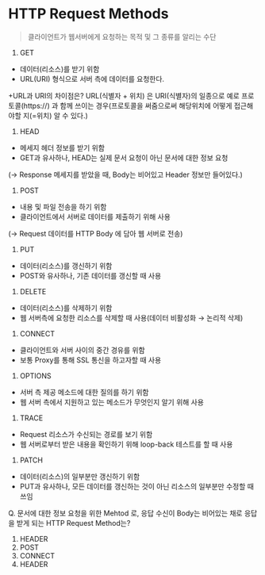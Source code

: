# **HTTP Request Methods**

> 클라이언트가 웹서버에게 요청하는 목적 및 그 종류를 알리는 수단
> 



1. GET 
- 데이터(리소스)를 받기 위함
- URL(URI) 형식으로 서버 측에 데이터를 요청한다.

+URL과 URI의 차이점은? URL(식별자 + 위치) 은 URI(식별자)의 일종으로 예로 프로토콜(https://) 과 함께 쓰이는 경우(프로토콜을 써줌으로써 해당위치에 어떻게 접근해야할 지(=위치) 알 수 있다.)

1. HEAD
- 메세지 헤더 정보를 받기 위함
- GET과 유사하나, HEAD는 실제 문서 요청이 아닌 문서에 대한 정보 요청

(→ Response 메세지를 받았을 때, Body는 비어있고 Header 정보만 들어있다.)

1. POST
- 내용 및 파일 전송을 하기 위함
- 클라이언트에서 서버로 데이터를 제출하기 위해 사용

(→ Request  데이터를 HTTP Body 에 담아 웹 서버로 전송)

1. PUT
- 데이터(리소스)를 갱신하기 위함
- POST와 유사하나, 기존 데이터를 갱신할 때 사용

1. DELETE
- 데이터(리소스)를 삭제하기 위함
- 웹 서버측에 요청한 리소스를 삭제할 때 사용(데이터 비활성화 → 논리적 삭제)

1. CONNECT
- 클라이언트와 서버 사이의 중간 경유를 위함
- 보통 Proxy를 통해 SSL 통신을 하고자할 때 사용

1. OPTIONS
- 서버 측 제공 메소드에 대한 질의를 하기 위함
- 웹 서버 측에서 지원하고 있는 메소드가 무엇인지 알기 위해 사용

1. TRACE
- Request 리소스가 수신되는 경로를 보기 위함
- 웹 서버로부터 받은 내용을 확인하기 위해 loop-back 테스트를 할 때 사용

1. PATCH
- 데이터(리소스)의 일부분만 갱신하기 위함
- PUT과 유사하나, 모든 데이터를 갱신하는 것이 아닌 리소스의 일부분만 수정할 때 쓰임

Q. 문서에 대한 정보 요청을 위한 Mehtod 로, 응답 수신이 Body는 비어있는 채로 응답을 받게 되는 HTTP Request Method는?

1. HEADER
2. POST
3. CONNECT
4. HEADER
